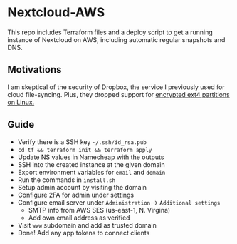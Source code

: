 # Nextcloud-AWS

This repo includes Terraform files and a deploy script to get a running instance of Nextcloud on AWS, including automatic regular snapshots and DNS.

## Motivations

I am skeptical of the security of Dropbox, the service I previously used for cloud file-syncing. Plus, they dropped support for [encrypted ext4 partitions on Linux.](https://www.dropboxforum.com/t5/Syncing-and-uploads/Dropbox-client-warns-me-that-it-ll-stop-syncing-in-Nov-why/td-p/290058)

## Guide

+ Verify there is a SSH key `~/.ssh/id_rsa.pub`
+ `cd tf && terraform init && terraform apply` 
+ Update NS values in Namecheap with the outputs
+ SSH into the created instance at the given domain
+ Export environment variables for `email` and `domain`
+ Run the commands in `install.sh`
+ Setup admin account by visiting the domain
+ Configure 2FA for admin under settings
+ Configure email server under `Administration` -> `Additional settings`
    + SMTP info from AWS SES (us-east-1, N. Virgina)
    + Add own email address as verified
+ Visit `www` subdomain and add as trusted domain
+ Done! Add any app tokens to connect clients

